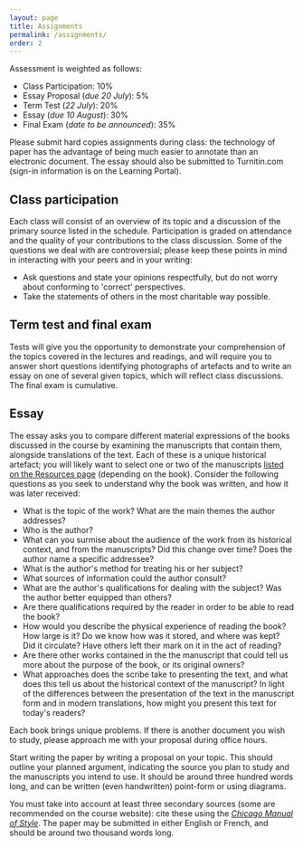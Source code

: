 ```yaml
---
layout: page
title: Assignments
permalink: /assignments/
order: 2
---
```


Assessment is weighted as follows:

- Class Participation: 10%
- Essay Proposal (*due 20 July*): 5%
- Term Test (*22 July*): 20%
- Essay (*due 10 August*): 30%
- Final Exam (*date to be announced*): 35%

Please submit hard copies assignments during class: the technology of paper has the advantage of being much easier to annotate than an electronic document. The essay should also be submitted to Turnitin.com (sign-in information is on the Learning Portal).

## Class participation

Each class will consist of an overview of its topic and a discussion of the primary source listed in the schedule. Participation is graded on attendance and the quality of your contributions to the class discussion. Some of the questions we deal with are controversial; please keep these points in mind in interacting with your peers and in your writing:

- Ask questions and state your opinions respectfully, but do not worry about conforming to 'correct' perspectives.
- Take the statements of others in the most charitable way possible.

## Term test and final exam

Tests will give you the opportunity to demonstrate your comprehension of the topics covered in the lectures and readings, and will require you to answer short questions identifying photographs of artefacts and to write an essay on one of several given topics, which will reflect class discussions. The final exam is cumulative.

## Essay

The essay asks you to compare different material expressions of the books discussed in the course by examining the manuscripts that contain them, alongside translations of the text. Each of these is a unique historical artefact; you will likely want to select one or two of the manuscripts [listed on the Resources page](../resources/) (depending on the book). Consider the following questions as you seek to understand why the book was written, and how it was later received:

- What is the topic of the work? What are the main themes the author addresses?
- Who is the author?
- What can you surmise about the audience of the work from its historical context, and from the manuscripts? Did this change over time? Does the author name a specific addressee?
- What is the author's method for treating his or her subject?
- What sources of information could the author consult?
- What are the author's qualifications for dealing with the subject? Was the author better equipped than others?
- Are there qualifications required by the reader in order to be able to read the book?
- How would you describe the physical experience of reading the book? How large is it? Do we know how was it stored, and where was kept? Did it circulate? Have others left their mark on it in the act of reading?
- Are there other works contained in the the manuscript that could tell us more about the purpose of the book, or its original owners?
- What approaches does the scribe take to presenting the text, and what does this tell us about the historical context of the manuscript? In light of the differences between the presentation of the text in the manuscript form and in modern translations, how might you present this text for today's readers?

Each book brings unique problems. If there is another document you wish to study, please approach me with your proposal during office hours.

Start writing the paper by writing a proposal on your topic. This should outline your planned argument, indicating the source you plan to study and the manuscripts you intend to use. It should be around three hundred words long, and can be written (even handwritten) point-form or using diagrams.

You must take into account at least three secondary sources (some are recommended on the course website): cite these using the [*Chicago Manual of Style*](http://www.chicagomanualofstyle.org.myaccess.library.utoronto.ca/). The paper may be submitted in either English or French, and should be around two thousand words long.
